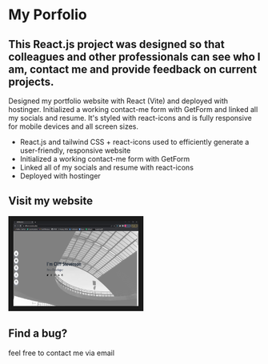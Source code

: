 # My Porfolio

## This React.js project was designed so that colleagues and other professionals can see who I am, contact me and provide feedback on current projects.  

Designed my portfolio website with React (Vite) and deployed with hostinger. Initialized a working contact-me form with GetForm and linked all my socials and resume. It's styled with react-icons and is fully responsive for mobile devices and all screen sizes.

* React.js and tailwind CSS + react-icons used to efficiently generate a user-friendly, responsive website
* Initialized a working contact-me form with GetForm
* Linked all of my socials and resume with react-icons
* Deployed with hostinger

## Visit my website
<a href="cliffstevensonsites.online" target="_blank">
  <img src="Screenshot_20230124_012509.png" alt="watch video" width=250 height=170 border=10 />
</a>

## Find a bug? 
feel free to contact me via email
